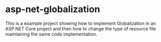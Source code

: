 # asp-net-globalization

This is a example project showing how to implement Globalization in an ASP.NET Core project and then how to change the type of resource file maintaining the same code implementation.

